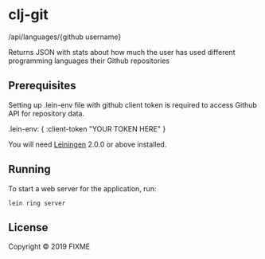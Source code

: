 # clj-git

/api/languages/{github username}

Returns JSON with stats about how much the user has used different programming languages their Github repositories

## Prerequisites

Setting up .lein-env file with github client token is required to access Github API for repository data.

.lein-env: { :client-token "YOUR TOKEN HERE" }

You will need [Leiningen][] 2.0.0 or above installed.

[leiningen]: https://github.com/technomancy/leiningen

## Running

To start a web server for the application, run:

    lein ring server

## License

Copyright © 2019 FIXME
